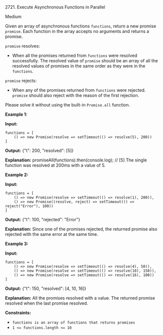 2721\. Execute Asynchronous Functions in Parallel

Medium

Given an array of asynchronous functions `functions`, return a new promise `promise`. Each function in the array accepts no arguments and returns a promise.

`promise` resolves:

*   When all the promises returned from `functions` were resolved successfully. The resolved value of `promise` should be an array of all the resolved values of promises in the same order as they were in the `functions`.

`promise` rejects:

*   When any of the promises returned from `functions` were rejected. `promise` should also reject with the reason of the first rejection.

Please solve it without using the built-in `Promise.all` function.

**Example 1:**

**Input:** 

    functions = [ 
        () => new Promise(resolve => setTimeout(() => resolve(5), 200)) 
    ]

**Output:** {"t": 200, "resolved": [5]}

**Explanation:** promiseAll(functions).then(console.log); // [5] The single function was resolved at 200ms with a value of 5.

**Example 2:**

**Input:** 
    
    functions = [ 
        () => new Promise(resolve => setTimeout(() => resolve(1), 200)), 
        () => new Promise((resolve, reject) => setTimeout(() => reject("Error"), 100)) 
    ]

**Output:** {"t": 100, "rejected": "Error"}

**Explanation:** Since one of the promises rejected, the returned promise also rejected with the same error at the same time.

**Example 3:**

**Input:** 
    
    functions = [ 
        () => new Promise(resolve => setTimeout(() => resolve(4), 50)), 
        () => new Promise(resolve => setTimeout(() => resolve(10), 150)), 
        () => new Promise(resolve => setTimeout(() => resolve(16), 100)) 
    ]

**Output:** {"t": 150, "resolved": [4, 10, 16]}

**Explanation:** All the promises resolved with a value. The returned promise resolved when the last promise resolved.

**Constraints:**

*   `functions is an array of functions that returns promises`
*   `1 <= functions.length <= 10`
